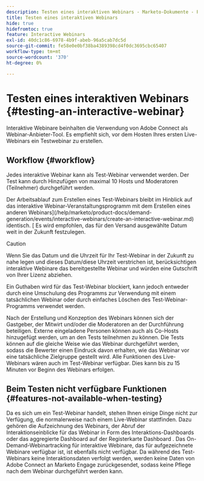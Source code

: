 ```yaml
---
description: Testen eines interaktiven Webinars - Marketo-Dokumente - Produktdokumentation
title: Testen eines interaktiven Webinars
hide: true
hidefromtoc: true
feature: Interactive Webinars
exl-id: 40dc1c86-6978-4b9f-abeb-96a5cab7dc5d
source-git-commit: fe58e0e0bf38ba4389398cd4f0dc3695cbc65407
workflow-type: tm+mt
source-wordcount: '370'
ht-degree: 0%

---
```


# Testen eines interaktiven Webinars {#testing-an-interactive-webinar}

Interaktive Webinare beinhalten die Verwendung von Adobe Connect als Webinar-Anbieter-Tool. Es empfiehlt sich, vor dem Hosten Ihres ersten Live-Webinars ein Testwebinar zu erstellen.

## Workflow {#workflow}

Jedes interaktive Webinar kann als Test-Webinar verwendet werden. Der Test kann durch Hinzufügen von maximal 10 Hosts und Moderatoren (Teilnehmer) durchgeführt werden.

Der Arbeitsablauf zum Erstellen eines Test-Webinars bleibt im Hinblick auf das interaktive Webinar-Veranstaltungsprogramm mit dem Erstellen eines anderen Webinars](/help/marketo/product-docs/demand-generation/events/interactive-webinars/create-an-interactive-webinar.md) identisch. [ Es wird empfohlen, das für den Versand ausgewählte Datum weit in der Zukunft festzulegen.

>[!CAUTION]
>
>Wenn Sie das Datum und die Uhrzeit für Ihr Test-Webinar in der Zukunft zu nahe legen und dieses Datum/diese Uhrzeit verstrichen ist, berücksichtigen interaktive Webinare das bereitgestellte Webinar und würden eine Gutschrift von Ihrer Lizenz abziehen.

Ein Guthaben wird für das Test-Webinar blockiert, kann jedoch entweder durch eine Umschulung des Programms zur Verwendung mit einem tatsächlichen Webinar oder durch einfaches Löschen des Test-Webinar-Programms verwendet werden.

Nach der Erstellung und Konzeption des Webinars können sich der Gastgeber, der Mitwirt und/oder die Moderatoren an der Durchführung beteiligen. Externe eingeladene Personen können auch als Co-Hosts hinzugefügt werden, um an den Tests teilnehmen zu können. Die Tests können auf die gleiche Weise wie das Webinar durchgeführt werden, sodass die Bewerter einen Eindruck davon erhalten, wie das Webinar vor eine tatsächliche Zielgruppe gestellt wird. Alle Funktionen des Live-Webinars wären auch im Test-Webinar verfügbar. Dies kann bis zu 15 Minuten vor Beginn des Webinars erfolgen.

## Beim Testen nicht verfügbare Funktionen {#features-not-available-when-testing}

Da es sich um ein Test-Webinar handelt, stehen Ihnen einige Dinge nicht zur Verfügung, die normalerweise nach einem Live-Webinar stattfinden. Dazu gehören die Aufzeichnung des Webinars, der Abruf der Interaktionseinblicke für das Webinar in Form des Interaktions-Dashboards oder das aggregierte Dashboard auf der Registerkarte Dashboard . Das On-Demand-Webinartracking für interaktive Webinare, das für aufgezeichnete Webinare verfügbar ist, ist ebenfalls nicht verfügbar. Da während des Test-Webinars keine Interaktionsdaten verfolgt werden, werden keine Daten von Adobe Connect an Marketo Engage zurückgesendet, sodass keine Pflege nach dem Webinar durchgeführt werden kann.
